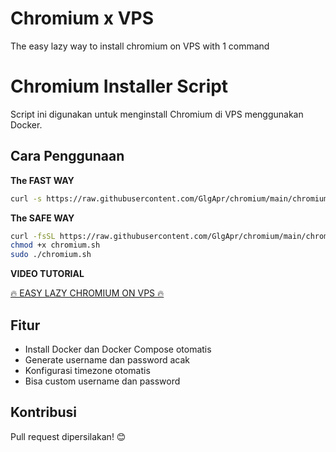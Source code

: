 
# Chromium x VPS
The easy lazy way to install chromium on VPS with 1 command

# Chromium Installer Script

Script ini digunakan untuk menginstall Chromium di VPS menggunakan Docker.


## Cara Penggunaan

**The FAST WAY**

```bash
curl -s https://raw.githubusercontent.com/GlgApr/chromium/main/chromium.sh | bash
```

**The SAFE WAY**
```bash
curl -fsSL https://raw.githubusercontent.com/GlgApr/chromium/main/chromium.sh -o chromium.sh
chmod +x chromium.sh
sudo ./chromium.sh
```
**VIDEO TUTORIAL**

[🔥 EASY LAZY CHROMIUM ON VPS 🔥](https://www.youtube.com/@glgapr)
## Fitur
- Install Docker dan Docker Compose otomatis
- Generate username dan password acak
- Konfigurasi timezone otomatis
- Bisa custom username dan password

## Kontribusi
Pull request dipersilakan! 😊
